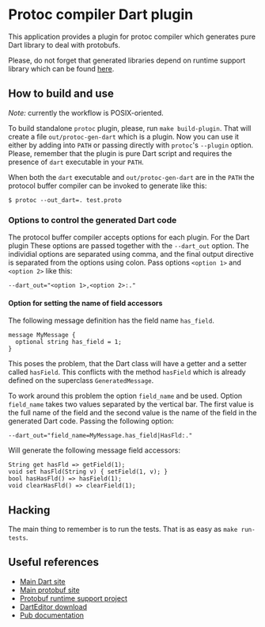Protoc compiler Dart plugin
===========================

This application provides a plugin for protoc compiler which
generates pure Dart library to deal with protobufs.

Please, do not forget that generated libraries depend on runtime
support library which can be found [here](https://github.com/dart-lang/dart-protobuf).

How to build and use
--------------------

*Note:* currently the workflow is POSIX-oriented.

To build standalone `protoc` plugin, please, run `make build-plugin`. That will
create a file `out/protoc-gen-dart` which is a plugin. Now you can use it either
by adding into `PATH` or passing directly with `protoc`'s `--plugin` option.
Please, remember that the plugin is pure Dart script and requires the presence
of `dart` executable in your `PATH`.

When both the `dart` executable and `out/protoc-gen-dart` are in the
`PATH` the protocol buffer compiler can be invoked to generate like this:

    $ protoc --out_dart=. test.proto

### Options to control the generated Dart code

The protocol buffer compiler accepts options for each plugin. For the
Dart plugin These options are passed together with the `--dart_out`
option. The individial options are separated using comma, and the
final output directive is separated from the options using colon. Pass
options `<option 1>` and `<option 2>` like this:

    --dart_out="<option 1>,<option 2>:."

#### Option for setting the name of field accessors

The following message definition has the field name `has_field`.

    message MyMessage {
      optional string has_field = 1;
    }

This poses the problem, that the Dart class will have a getter and a
setter called `hasField`. This conflicts with the method `hasField`
which is already defined on the superclass `GeneratedMessage`.

To work around this problem the option `field_name` and be
used. Option `field_name` takes two values separated by the vertical
bar. The first value is the full name of the field and the second
value is the name of the field in the generated Dart code. Passing the
following option:

    --dart_out="field_name=MyMessage.has_field|HasFld:."

Will generate the following message field accessors:

    String get hasFld => getField(1);
    void set hasFld(String v) { setField(1, v); }
    bool hasHasFld() => hasField(1);
    void clearHasFld() => clearField(1);

Hacking
-------

The main thing to remember is to run the tests. That is as easy as `make run-tests`.

Useful references
-----------------

* [Main Dart site](http://www.dartlang.org)
* [Main protobuf site](https://code.google.com/p/protobuf)
* [Protobuf runtime support project](https://github.com/dart-lang/dart-protobuf)
* [DartEditor download](http://www.dartlang.org)
* [Pub documentation](http://pub.dartlang.org/doc)
